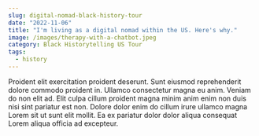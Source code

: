 ```yaml
---
slug: digital-nomad-black-history-tour
date: "2022-11-06"
title: "I'm living as a digital nomad within the US. Here's why."
image: /images/therapy-with-a-chatbot.jpeg
category: Black Historytelling US Tour
tags:
  - history
---
```


Proident elit exercitation proident deserunt. Sunt eiusmod reprehenderit dolore commodo proident in. Ullamco consectetur magna eu anim. Veniam do non elit ad. Elit culpa cillum proident magna minim anim enim non duis nisi sint pariatur est non. Dolore dolor enim do cillum irure ullamco magna Lorem sit ut sunt elit mollit. Ea ex pariatur dolor dolor aliqua consequat Lorem aliqua officia ad excepteur.
